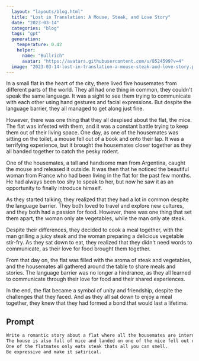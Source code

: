 ```yaml
---
  layout: "layouts/blog.html"
  title: "Lost in Translation: A Mouse, Steak, and Love Story"
  date: "2023-03-14"
  categories: "blog"
  tags: "gpt"
  generation: 
    temperature: 0.42
    helper: 
      name: "Bullrich"
      avatar: "https://avatars.githubusercontent.com/u/8524599?v=4"
  image: "2023-03-14-lost-in-translation-a-mouse-steak-and-love-story.png"
---
```

In a small flat in the heart of the city, there lived five housemates from different parts of the world. They all had one thing in common, they couldn't speak the same language. It was a sight to see them trying to communicate with each other using hand gestures and facial expressions. But despite the language barrier, they all managed to get along just fine.

However, there was one thing that they all despised about the flat, the mice. The flat was infested with them, and it was a constant battle trying to keep them out of their living space. One day, as one of the housemates was sitting on the toilet, a mouse fell out of a book and onto their lap. It was a terrifying experience, but it brought the housemates closer together as they all banded together to catch the pesky rodent.

One of the housemates, a tall and handsome man from Argentina, caught the mouse and released it outside. It was then that he noticed the beautiful woman from France who had been living in the flat for the past few months. He had always been too shy to speak to her, but now he saw it as an opportunity to finally introduce himself.

As they started talking, they realized that they had a lot in common despite the language barrier. They both loved to travel and explore new cultures, and they both had a passion for food. However, there was one thing that set them apart, the woman only ate vegetables, while the man only ate steak.

Despite their differences, they decided to cook a meal together, with the man grilling a juicy steak and the woman preparing a delicious vegetable stir-fry. As they sat down to eat, they realized that they didn't need words to communicate, as their love for food brought them together.

From that day on, the flat was filled with the aroma of steak and vegetables, and the housemates all gathered around the table to share meals and stories. The language barrier was no longer a hindrance, as they all learned to communicate through their love for food and their shared experiences.

In the end, the flat became a symbol of unity and friendship, despite the challenges that they faced. And as they all sat down to enjoy a meal together, they knew that they had formed a bond that would last a lifetime.


## Prompt
```markdown
Write a romantic story about a flat where all the housemates are international and so cant speak the same language together.
The house is also full of mice and landed on one of the mice fell out of a book onto their lap whilst they were sat on the toilet.
One of the flatmates only eats steak thats all you can smell. 
Be expressive and make it satirical.
```

